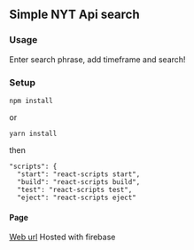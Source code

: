 ## Simple NYT Api search
### Usage
Enter search phrase, add timeframe and search!
### Setup
```
npm install
```
or
```
yarn install
```
then
```
"scripts": {
  "start": "react-scripts start",
  "build": "react-scripts build",
  "test": "react-scripts test",
  "eject": "react-scripts eject"
```
#### Page
[Web url](https://nyt-search-af02e.web.app/) Hosted with firebase
